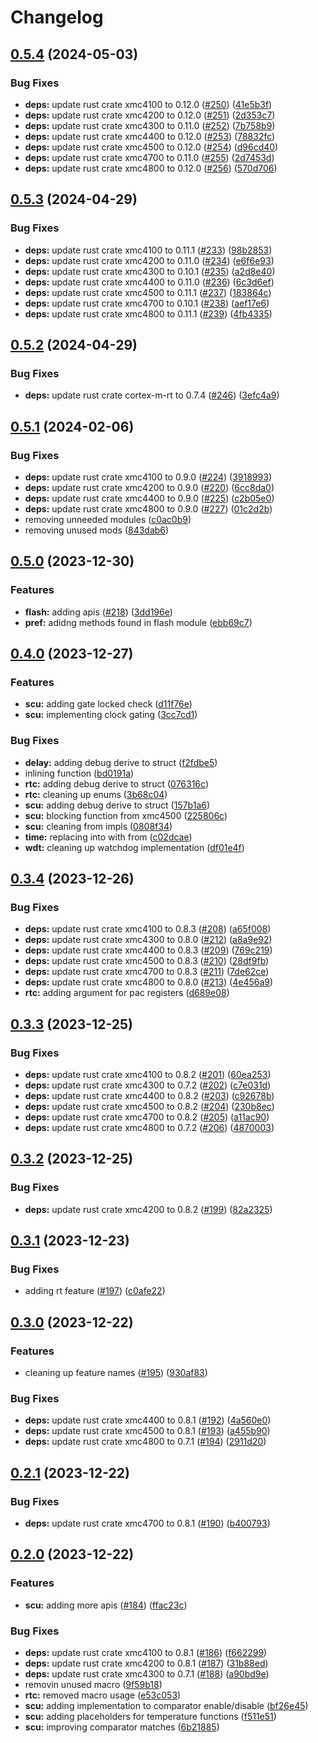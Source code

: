 # Changelog

## [0.5.4](https://github.com/xmc-rs/xmc4-hal/compare/v0.5.3...v0.5.4) (2024-05-03)


### Bug Fixes

* **deps:** update rust crate xmc4100 to 0.12.0 ([#250](https://github.com/xmc-rs/xmc4-hal/issues/250)) ([41e5b3f](https://github.com/xmc-rs/xmc4-hal/commit/41e5b3fe325ea6b8afc5e31d1aad92cf37848864))
* **deps:** update rust crate xmc4200 to 0.12.0 ([#251](https://github.com/xmc-rs/xmc4-hal/issues/251)) ([2d353c7](https://github.com/xmc-rs/xmc4-hal/commit/2d353c7e603611978615fb9489af9bcc893d41e8))
* **deps:** update rust crate xmc4300 to 0.11.0 ([#252](https://github.com/xmc-rs/xmc4-hal/issues/252)) ([7b758b9](https://github.com/xmc-rs/xmc4-hal/commit/7b758b91a6f8fba49948cee1f1275d51a6f715ba))
* **deps:** update rust crate xmc4400 to 0.12.0 ([#253](https://github.com/xmc-rs/xmc4-hal/issues/253)) ([78832fc](https://github.com/xmc-rs/xmc4-hal/commit/78832fceb3ad705241be653e521b71a87d6c7efd))
* **deps:** update rust crate xmc4500 to 0.12.0 ([#254](https://github.com/xmc-rs/xmc4-hal/issues/254)) ([d96cd40](https://github.com/xmc-rs/xmc4-hal/commit/d96cd401bd45355b4aa67c6a4d119868a580f17a))
* **deps:** update rust crate xmc4700 to 0.11.0 ([#255](https://github.com/xmc-rs/xmc4-hal/issues/255)) ([2d7453d](https://github.com/xmc-rs/xmc4-hal/commit/2d7453d10b8d44e139995de92ee2043a5d169d18))
* **deps:** update rust crate xmc4800 to 0.12.0 ([#256](https://github.com/xmc-rs/xmc4-hal/issues/256)) ([570d706](https://github.com/xmc-rs/xmc4-hal/commit/570d706f0a01ab35d75191f5585cafaee7ac3c71))

## [0.5.3](https://github.com/xmc-rs/xmc4-hal/compare/v0.5.2...v0.5.3) (2024-04-29)


### Bug Fixes

* **deps:** update rust crate xmc4100 to 0.11.1 ([#233](https://github.com/xmc-rs/xmc4-hal/issues/233)) ([98b2853](https://github.com/xmc-rs/xmc4-hal/commit/98b285326836263d78c8148f77f50336f683ad8e))
* **deps:** update rust crate xmc4200 to 0.11.0 ([#234](https://github.com/xmc-rs/xmc4-hal/issues/234)) ([e6f6e93](https://github.com/xmc-rs/xmc4-hal/commit/e6f6e933030435ee16fb809a90a46f54959fffea))
* **deps:** update rust crate xmc4300 to 0.10.1 ([#235](https://github.com/xmc-rs/xmc4-hal/issues/235)) ([a2d8e40](https://github.com/xmc-rs/xmc4-hal/commit/a2d8e401cecb097b5383dc82daab81450841fc28))
* **deps:** update rust crate xmc4400 to 0.11.0 ([#236](https://github.com/xmc-rs/xmc4-hal/issues/236)) ([6c3d6ef](https://github.com/xmc-rs/xmc4-hal/commit/6c3d6ef0966b81055e34e4b4ca3bc0199b56db97))
* **deps:** update rust crate xmc4500 to 0.11.1 ([#237](https://github.com/xmc-rs/xmc4-hal/issues/237)) ([183864c](https://github.com/xmc-rs/xmc4-hal/commit/183864ca4d0a1db3d7bf5884b1441b5b90e638cf))
* **deps:** update rust crate xmc4700 to 0.10.1 ([#238](https://github.com/xmc-rs/xmc4-hal/issues/238)) ([aef17e6](https://github.com/xmc-rs/xmc4-hal/commit/aef17e6ea219a7e09e301c609428306ef70513d2))
* **deps:** update rust crate xmc4800 to 0.11.1 ([#239](https://github.com/xmc-rs/xmc4-hal/issues/239)) ([4fb4335](https://github.com/xmc-rs/xmc4-hal/commit/4fb4335d5a891155ab5a10c406286c1e01fb25b8))

## [0.5.2](https://github.com/xmc-rs/xmc4-hal/compare/v0.5.1...v0.5.2) (2024-04-29)


### Bug Fixes

* **deps:** update rust crate cortex-m-rt to 0.7.4 ([#246](https://github.com/xmc-rs/xmc4-hal/issues/246)) ([3efc4a9](https://github.com/xmc-rs/xmc4-hal/commit/3efc4a9388ea53c485bd1e404f74a098787899f6))

## [0.5.1](https://github.com/xmc-rs/xmc4-hal/compare/v0.5.0...v0.5.1) (2024-02-06)


### Bug Fixes

* **deps:** update rust crate xmc4100 to 0.9.0 ([#224](https://github.com/xmc-rs/xmc4-hal/issues/224)) ([3918993](https://github.com/xmc-rs/xmc4-hal/commit/391899372ea1b4e87aa1f71b5aa45634ca4d2e1c))
* **deps:** update rust crate xmc4200 to 0.9.0 ([#220](https://github.com/xmc-rs/xmc4-hal/issues/220)) ([6cc8da0](https://github.com/xmc-rs/xmc4-hal/commit/6cc8da0f0e77c2b3e4d774f87335178c057968ba))
* **deps:** update rust crate xmc4400 to 0.9.0 ([#225](https://github.com/xmc-rs/xmc4-hal/issues/225)) ([c2b05e0](https://github.com/xmc-rs/xmc4-hal/commit/c2b05e0a2eedcf871d4d58281c7339e4d6b2276a))
* **deps:** update rust crate xmc4800 to 0.9.0 ([#227](https://github.com/xmc-rs/xmc4-hal/issues/227)) ([01c2d2b](https://github.com/xmc-rs/xmc4-hal/commit/01c2d2bd8f3793f06d1e6440b696b79826f7bcec))
* removing unneeded modules ([c0ac0b9](https://github.com/xmc-rs/xmc4-hal/commit/c0ac0b94a82404b3f6babea9c5267718561f3cbc))
* removing unused mods ([843dab6](https://github.com/xmc-rs/xmc4-hal/commit/843dab6f50db0f377a45537dabfb3db7bcfb9ad5))

## [0.5.0](https://github.com/xmc-rs/xmc4-hal/compare/v0.4.0...v0.5.0) (2023-12-30)


### Features

* **flash:** adding apis ([#218](https://github.com/xmc-rs/xmc4-hal/issues/218)) ([3dd196e](https://github.com/xmc-rs/xmc4-hal/commit/3dd196e4f908ac8e2e6fd087f4d86ca93c423c7d))
* **pref:** adidng methods found in flash module ([ebb69c7](https://github.com/xmc-rs/xmc4-hal/commit/ebb69c762b515f25759a35aca548f98c09ec4396))

## [0.4.0](https://github.com/xmc-rs/xmc4-hal/compare/v0.3.4...v0.4.0) (2023-12-27)


### Features

* **scu:** adding gate locked check ([d11f76e](https://github.com/xmc-rs/xmc4-hal/commit/d11f76ec2ed921cafb30bf4aa3b287c4f40578ec))
* **scu:** implementing clock gating ([3cc7cd1](https://github.com/xmc-rs/xmc4-hal/commit/3cc7cd12642e53723c985ad6eba945acb25ba34d))


### Bug Fixes

* **delay:** adding debug derive to struct ([f2fdbe5](https://github.com/xmc-rs/xmc4-hal/commit/f2fdbe5a1307358df51a591b046aca79b0568201))
* inlining function ([bd0191a](https://github.com/xmc-rs/xmc4-hal/commit/bd0191aee73d981f154978ef38fd33c1b4a10c09))
* **rtc:** adding debug derive to struct ([076316c](https://github.com/xmc-rs/xmc4-hal/commit/076316cdc30cb0dd7e229d1df962bb79ed3a46ca))
* **rtc:** cleaning up enums ([3b68c04](https://github.com/xmc-rs/xmc4-hal/commit/3b68c04149c98f46566af9b5ca050117113974b3))
* **scu:** adding debug derive to struct ([157b1a6](https://github.com/xmc-rs/xmc4-hal/commit/157b1a6a5501b9b5d3ea22739dcba505f83660dd))
* **scu:** blocking function from xmc4500 ([225806c](https://github.com/xmc-rs/xmc4-hal/commit/225806cb6a6d4ed9cd17546d1dda0bfc8a735fff))
* **scu:** cleaning from impls ([0808f34](https://github.com/xmc-rs/xmc4-hal/commit/0808f3480ef37bb9a64f06a283eb0651613c612f))
* **time:** replacing into with from ([c02dcae](https://github.com/xmc-rs/xmc4-hal/commit/c02dcaeeeb3a711f7175f4c733587797c87527f2))
* **wdt:** cleaning up watchdog implementation ([df01e4f](https://github.com/xmc-rs/xmc4-hal/commit/df01e4fcb720065587a8330e34b1a458d95a772a))

## [0.3.4](https://github.com/xmc-rs/xmc4-hal/compare/v0.3.3...v0.3.4) (2023-12-26)


### Bug Fixes

* **deps:** update rust crate xmc4100 to 0.8.3 ([#208](https://github.com/xmc-rs/xmc4-hal/issues/208)) ([a65f008](https://github.com/xmc-rs/xmc4-hal/commit/a65f0087a0fea77489a70e6c80a6ae1933e7e44c))
* **deps:** update rust crate xmc4300 to 0.8.0 ([#212](https://github.com/xmc-rs/xmc4-hal/issues/212)) ([a8a9e92](https://github.com/xmc-rs/xmc4-hal/commit/a8a9e924b3f76c7c88cb834f1bcd27dfc61f17ea))
* **deps:** update rust crate xmc4400 to 0.8.3 ([#209](https://github.com/xmc-rs/xmc4-hal/issues/209)) ([769c219](https://github.com/xmc-rs/xmc4-hal/commit/769c21983a9be37fba282c4f11039690e3f1818f))
* **deps:** update rust crate xmc4500 to 0.8.3 ([#210](https://github.com/xmc-rs/xmc4-hal/issues/210)) ([28df9fb](https://github.com/xmc-rs/xmc4-hal/commit/28df9fbdd5090f20ebd766ea2d63b91af618f5cc))
* **deps:** update rust crate xmc4700 to 0.8.3 ([#211](https://github.com/xmc-rs/xmc4-hal/issues/211)) ([7de62ce](https://github.com/xmc-rs/xmc4-hal/commit/7de62ce535201a3a4266da014eee21507903bfb2))
* **deps:** update rust crate xmc4800 to 0.8.0 ([#213](https://github.com/xmc-rs/xmc4-hal/issues/213)) ([4e456a9](https://github.com/xmc-rs/xmc4-hal/commit/4e456a9133fc275c98048934cd5403d788c91fb3))
* **rtc:** adding argument for pac registers ([d689e08](https://github.com/xmc-rs/xmc4-hal/commit/d689e081f8d9d2c6ff31455b1f062cf76339ea2a))

## [0.3.3](https://github.com/xmc-rs/xmc4-hal/compare/v0.3.2...v0.3.3) (2023-12-25)


### Bug Fixes

* **deps:** update rust crate xmc4100 to 0.8.2 ([#201](https://github.com/xmc-rs/xmc4-hal/issues/201)) ([60ea253](https://github.com/xmc-rs/xmc4-hal/commit/60ea2538cdb4c4c75cc2133da1aa986a0228a8f2))
* **deps:** update rust crate xmc4300 to 0.7.2 ([#202](https://github.com/xmc-rs/xmc4-hal/issues/202)) ([c7e031d](https://github.com/xmc-rs/xmc4-hal/commit/c7e031da1ca26faaabb84b11b365a1a3c0e8c7ab))
* **deps:** update rust crate xmc4400 to 0.8.2 ([#203](https://github.com/xmc-rs/xmc4-hal/issues/203)) ([c92678b](https://github.com/xmc-rs/xmc4-hal/commit/c92678bf260576df5dee0f0df1ecf5c923c6fbfa))
* **deps:** update rust crate xmc4500 to 0.8.2 ([#204](https://github.com/xmc-rs/xmc4-hal/issues/204)) ([230b8ec](https://github.com/xmc-rs/xmc4-hal/commit/230b8ecafe6cec1ae0b69394a0d4022f7a555933))
* **deps:** update rust crate xmc4700 to 0.8.2 ([#205](https://github.com/xmc-rs/xmc4-hal/issues/205)) ([a11ac90](https://github.com/xmc-rs/xmc4-hal/commit/a11ac906a85de6990af8692c6b74d283a152a493))
* **deps:** update rust crate xmc4800 to 0.7.2 ([#206](https://github.com/xmc-rs/xmc4-hal/issues/206)) ([4870003](https://github.com/xmc-rs/xmc4-hal/commit/48700038d56b493fd6936e4095677d6104becc36))

## [0.3.2](https://github.com/xmc-rs/xmc4-hal/compare/v0.3.1...v0.3.2) (2023-12-25)


### Bug Fixes

* **deps:** update rust crate xmc4200 to 0.8.2 ([#199](https://github.com/xmc-rs/xmc4-hal/issues/199)) ([82a2325](https://github.com/xmc-rs/xmc4-hal/commit/82a2325d53009fdec76535ce69ca7d75d64b9522))

## [0.3.1](https://github.com/xmc-rs/xmc4-hal/compare/v0.3.0...v0.3.1) (2023-12-23)


### Bug Fixes

* adding rt feature ([#197](https://github.com/xmc-rs/xmc4-hal/issues/197)) ([c0afe22](https://github.com/xmc-rs/xmc4-hal/commit/c0afe22f343690345400ad74c7d1de52c11e0647))

## [0.3.0](https://github.com/xmc-rs/xmc4-hal/compare/v0.2.1...v0.3.0) (2023-12-22)


### Features

* cleaning up feature names ([#195](https://github.com/xmc-rs/xmc4-hal/issues/195)) ([930af83](https://github.com/xmc-rs/xmc4-hal/commit/930af833bab3913295a3f6254ce2a60295da7972))


### Bug Fixes

* **deps:** update rust crate xmc4400 to 0.8.1 ([#192](https://github.com/xmc-rs/xmc4-hal/issues/192)) ([4a560e0](https://github.com/xmc-rs/xmc4-hal/commit/4a560e0191fc6969754836340d673699988bf952))
* **deps:** update rust crate xmc4500 to 0.8.1 ([#193](https://github.com/xmc-rs/xmc4-hal/issues/193)) ([a455b90](https://github.com/xmc-rs/xmc4-hal/commit/a455b902826fe1f34c60b6566b9cdbe749758ba3))
* **deps:** update rust crate xmc4800 to 0.7.1 ([#194](https://github.com/xmc-rs/xmc4-hal/issues/194)) ([2911d20](https://github.com/xmc-rs/xmc4-hal/commit/2911d20b6faef96a458703ea600da08faa55ea1c))

## [0.2.1](https://github.com/xmc-rs/xmc4-hal/compare/v0.2.0...v0.2.1) (2023-12-22)


### Bug Fixes

* **deps:** update rust crate xmc4700 to 0.8.1 ([#190](https://github.com/xmc-rs/xmc4-hal/issues/190)) ([b400793](https://github.com/xmc-rs/xmc4-hal/commit/b400793afaddf6a93e8d38fbe64f7b1320ec1f96))

## [0.2.0](https://github.com/xmc-rs/xmc4-hal/compare/v0.1.1...v0.2.0) (2023-12-22)


### Features

* **scu:** adding more apis ([#184](https://github.com/xmc-rs/xmc4-hal/issues/184)) ([ffac23c](https://github.com/xmc-rs/xmc4-hal/commit/ffac23c02c67bedddcc3490538d8fbf5b756fa2b))


### Bug Fixes

* **deps:** update rust crate xmc4100 to 0.8.1 ([#186](https://github.com/xmc-rs/xmc4-hal/issues/186)) ([f662299](https://github.com/xmc-rs/xmc4-hal/commit/f6622998eb4a29027bcc9ee671e56f2ae80162a1))
* **deps:** update rust crate xmc4200 to 0.8.1 ([#187](https://github.com/xmc-rs/xmc4-hal/issues/187)) ([31b88ed](https://github.com/xmc-rs/xmc4-hal/commit/31b88ed78832de45c0503e5421ac4bc8fbb37a00))
* **deps:** update rust crate xmc4300 to 0.7.1 ([#188](https://github.com/xmc-rs/xmc4-hal/issues/188)) ([a90bd9e](https://github.com/xmc-rs/xmc4-hal/commit/a90bd9e940593f20dec5f4d14b04cd03e9cb5aa7))
* removin unused macro ([9f59b18](https://github.com/xmc-rs/xmc4-hal/commit/9f59b183df6b38c7bf19bc9715f0310f5875c6af))
* **rtc:** removed macro usage ([e53c053](https://github.com/xmc-rs/xmc4-hal/commit/e53c0539a7dc9228c6a19b7e14132d153ca05ffa))
* **scu:** adding implementation to comparator enable/disable ([bf26e45](https://github.com/xmc-rs/xmc4-hal/commit/bf26e451521993181141ceed320f02acb9d0c539))
* **scu:** adding placeholders for temperature functions ([f511e51](https://github.com/xmc-rs/xmc4-hal/commit/f511e51d08a276bdfb6098aa95d7adcd6d3961b0))
* **scu:** improving comparator matches ([6b21885](https://github.com/xmc-rs/xmc4-hal/commit/6b21885013dcc3aa0ac347041306c3144c60dd12))
